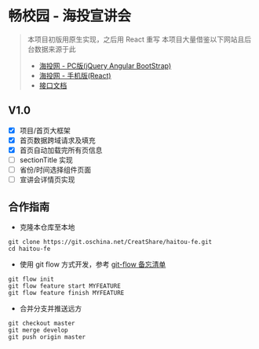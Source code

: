 # 畅校园 - 海投宣讲会

> 本项目初版用原生实现，之后用 React 重写
> 本项目大量借鉴以下网站且后台数据来源于此
> * [海投网 - PC版(jQuery Angular BootStrap)](http://xjh.haitou.cc/)
> * [海投网 - 手机版(React)](http://m.haitou.cc/xjh)
> * [接口文档](./interface.md)

## V1.0

- [X] 项目/首页大框架
- [X] 首页数据跨域请求及填充
- [X] 首页自动加载完所有页信息
- [ ] sectionTitle 实现
- [ ] 省份/时间选择组件页面
- [ ] 宣讲会详情页实现

## 合作指南

* 克隆本仓库至本地

```
git clone https://git.oschina.net/CreatShare/haitou-fe.git
cd haitou-fe
```

* 使用 git flow 方式开发，参考 [git-flow 备忘清单](https://danielkummer.github.io/git-flow-cheatsheet/index.zh_CN.html)

```
git flow init
git flow feature start MYFEATURE
git flow feature finish MYFEATURE
```

* 合并分支并推送远方

```
git checkout master
git merge develop
git push origin master
```